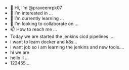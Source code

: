 - 👋 Hi, I’m @praveenrpk07
- 👀 I’m interested in ...
- 🌱 I’m currently learning ...
- 💞️ I’m looking to collaborate on ...
- 📫 How to reach me ...
- Today we are started the jenkins cicd pipelines ....
- i want to learn docker and k8s...
- i want job so i am learning the jenkins and new tools....
- hi we are
- hello ll ...
- 123455....
<!---
praveenrpk07/praveenrpk07 is a ✨ special ✨ repository because its `README.md` (this file) appears on your GitHub profile.
You can click the Preview link to take a look at your changes.
--->
